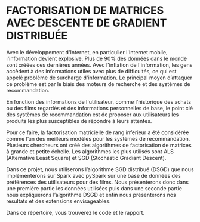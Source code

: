 # FACTORISATION DE MATRICES AVEC DESCENTE DE GRADIENT DISTRIBUÉE

Avec le développement d'Internet, en particulier l'Internet mobile, l'information devient explosive. Plus de 90% des données dans le monde sont créées ces dernières années. Avec l'inflation de l'information, les gens accèdent à des informations utiles avec plus de difficultés, ce qui est appelé problème de surcharge d'information. Le principal moyen d’attaquer ce problème est par le biais des moteurs de recherche et des systèmes de recommandation.

En fonction des informations de l'utilisateur, comme l'historique des achats ou des films regardés et des informations personnelles de base, le point clé des systèmes de recommandation est de proposer aux utilisateurs les produits les plus susceptibles de répondre à leurs attentes.

Pour ce faire, la factorisation matricielle de rang inferieur a été considérée comme l’un des meilleurs modèles pour les systèmes de recommandation. Plusieurs chercheurs ont créé des algorithmes de factorisation de matrices à grande et petite échelle. Les algorithmes les plus utilisés sont ALS (Alternative Least Square) et SGD (Stochastic Gradiant Descent).

Dans ce projet, nous utiliserons l’algorithme SGD distribué (DSGD) que nous implémenterons sur Spark avec pySpark sur une base de données des préférences des utilisateurs pour des films. Nous présenterons donc dans une première partie les données utilisées puis dans une seconde partie nous expliquerons l’algorithme DSGD et enfin nous présenterons nos résultats et des extensions envisageables.

Dans ce répertoire, vous trouverez le code et le rapport.
